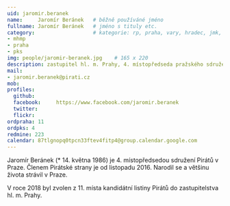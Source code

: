 ```yaml
---
uid: jaromir.beranek
name:     Jaromír Beránek  	# běžně používáné jméno
fullname: Jaromír Beránek  	# jméno s tituly etc.
category:                 	# kategorie: rp, praha, vary, hradec, jmk, senat
- mhmp
- praha
- pks
img: people/jaromir-beranek.jpg    # 165 x 220
description: zastupitel hl. m. Prahy, 4. místopředseda pražského sdružení Pirátů            	# kratký popis, max 160 znaků
mail:
- jaromir.beranek@pirati.cz
mob:			  
profiles:
  github:     
  facebook: 	https://www.facebook.com/jaromir.beranek
  twitter: 		
  flickr:
ordpraha: 11
ordpks: 4
redmine: 223
calendar: 87tlgnopq0tpcn33ftev4fitp4@group.calendar.google.com
---
```


Jaromír Beránek (* 14. května 1986) je 4. místopředsedou sdružení Pirátů v Praze. Členem Pirátské strany je od listopadu 2016. Narodil se a většinu života strávil v Praze.

V roce 2018 byl zvolen z 11. místa kandidátní listiny Pirátů do zastupitelstva hl. m. Prahy.
